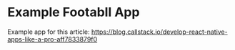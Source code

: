 # Example Footabll App

Example app for this article: https://blog.callstack.io/develop-react-native-apps-like-a-pro-aff7833879f0

